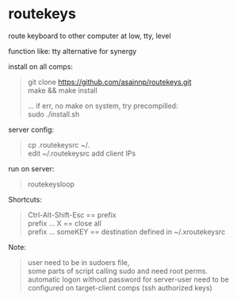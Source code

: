 # routekeys
route keyboard to other computer at low, tty, level

function like: tty alternative for synergy

install on all comps:  
> git clone https://github.com/asainnp/routekeys.git  
> make && make install  
>  
> ... if err, no make on system, try precompilled:  
> sudo ./install.sh

server config:
> cp .routekeysrc ~/.  
> edit ~/.routekeysrc add client IPs  

run on server:
> routekeysloop  

Shortcuts:
> Ctrl-Alt-Shift-Esc == prefix  
> prefix ... X       == close all  
> prefix ... someKEY == destination defined in ~/.xroutekeysrc

Note:  
> user need to be in sudoers file,   
>      some parts of script calling sudo and need root perms.  
> automatic logon without password for server-user need to be  
>      configured on target-client comps (ssh authorized keys)  
